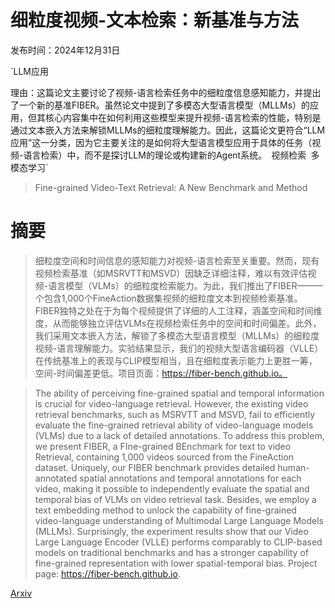 # 细粒度视频-文本检索：新基准与方法

发布时间：2024年12月31日

`LLM应用

理由：这篇论文主要讨论了视频-语言检索任务中的细粒度信息感知能力，并提出了一个新的基准FIBER。虽然论文中提到了多模态大型语言模型（MLLMs）的应用，但其核心内容集中在如何利用这些模型来提升视频-语言检索的性能，特别是通过文本嵌入方法来解锁MLLMs的细粒度理解能力。因此，这篇论文更符合“LLM应用”这一分类，因为它主要关注的是如何将大型语言模型应用于具体的任务（视频-语言检索）中，而不是探讨LLM的理论或构建新的Agent系统。` `视频检索` `多模态学习`

> Fine-grained Video-Text Retrieval: A New Benchmark and Method

# 摘要

> 细粒度空间和时间信息的感知能力对视频-语言检索至关重要。然而，现有视频检索基准（如MSRVTT和MSVD）因缺乏详细注释，难以有效评估视频-语言模型（VLMs）的细粒度检索能力。为此，我们推出了FIBER——一个包含1,000个FineAction数据集视频的细粒度文本到视频检索基准。FIBER独特之处在于为每个视频提供了详细的人工注释，涵盖空间和时间维度，从而能够独立评估VLMs在视频检索任务中的空间和时间偏差。此外，我们采用文本嵌入方法，解锁了多模态大型语言模型（MLLMs）的细粒度视频-语言理解能力。实验结果显示，我们的视频大型语言编码器（VLLE）在传统基准上的表现与CLIP模型相当，且在细粒度表示能力上更胜一筹，空间-时间偏差更低。项目页面：https://fiber-bench.github.io。

> The ability of perceiving fine-grained spatial and temporal information is crucial for video-language retrieval. However, the existing video retrieval benchmarks, such as MSRVTT and MSVD, fail to efficiently evaluate the fine-grained retrieval ability of video-language models (VLMs) due to a lack of detailed annotations. To address this problem, we present FIBER, a FIne-grained BEnchmark for text to video Retrieval, containing 1,000 videos sourced from the FineAction dataset. Uniquely, our FIBER benchmark provides detailed human-annotated spatial annotations and temporal annotations for each video, making it possible to independently evaluate the spatial and temporal bias of VLMs on video retrieval task. Besides, we employ a text embedding method to unlock the capability of fine-grained video-language understanding of Multimodal Large Language Models (MLLMs). Surprisingly, the experiment results show that our Video Large Language Encoder (VLLE) performs comparably to CLIP-based models on traditional benchmarks and has a stronger capability of fine-grained representation with lower spatial-temporal bias. Project page: https://fiber-bench.github.io.

[Arxiv](https://arxiv.org/abs/2501.00513)